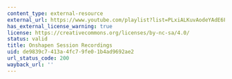 ```yaml
---
content_type: external-resource
external_url: https://www.youtube.com/playlist?list=PLxiALKuvAodeYAdE6FSXwHHHbT36BatgZ
has_external_license_warning: true
license: https://creativecommons.org/licenses/by-nc-sa/4.0/
status: valid
title: Onshapen Session Recordings
uid: de9839c7-413a-4fc7-9fe0-1b4ad9692ae2
url_status_code: 200
wayback_url: ''
---
```

